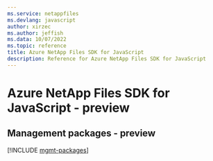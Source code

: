 ```yaml
---
ms.service: netappfiles
ms.devlang: javascript
author: xirzec
ms.author: jeffish
ms.data: 10/07/2022
ms.topic: reference
title: Azure NetApp Files SDK for JavaScript
description: Reference for Azure NetApp Files SDK for JavaScript
---
```

# Azure NetApp Files SDK for JavaScript - preview

## Management packages - preview
[!INCLUDE [mgmt-packages](netapp-files-mgmt-index.md)]
